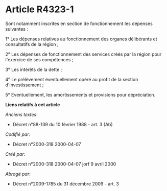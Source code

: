# Article R4323-1

Sont notamment inscrites en section de fonctionnement les dépenses suivantes :

1° Les dépenses relatives au fonctionnement des organes délibérants et consultatifs de la région ;

2° Les dépenses de fonctionnement des services créés par la région pour l'exercice de ses compétences ;

3° Les intérêts de la dette ;

4° Le prélèvement éventuellement opéré au profit de la section d'investissement ;

5° Eventuellement, les amortissements et provisions pour dépréciation.

**Liens relatifs à cet article**

_Anciens textes_:

  - Décret n°88-139 du 10 février 1988 - art. 3 (Ab)

_Codifié par_:

  - Décret n°2000-318 2000-04-07

_Créé par_:

  - Décret n°2000-318 2000-04-07 jorf 9 avril 2000

_Abrogé par_:

  - Décret n°2009-1785 du 31 décembre 2009 - art. 3
